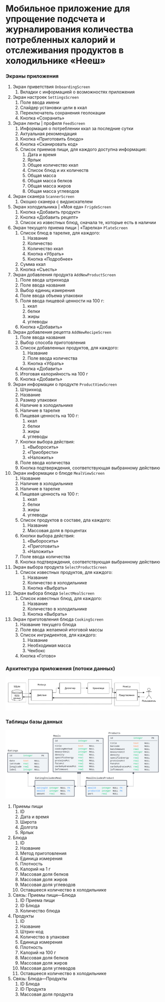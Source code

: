 # Мобильное приложение для упрощение подсчета и журналирования количества потребленных калорий и отслеживания продуктов в холодильнике «Нееш»

### Экраны приложения

1. Экран приветствия `OnboardingScreen`
    1. Вкладки с информацией о возможностях приложения
2. Экран настроек `SettingsScreen`
    1. Поле ввода имени
    2. Слайдер установки цели в ккал
    3. Переключатель сохранения геолокации
    4. Кнопка «Сохранить»
2. Экран ленты | профиля `FeedScreen`
    1. Информация о потреблении ккал за последние сутки
    2. Актуальная рекомендация
    3. Кнопка «Приготовить блюдо»
    4. Кнопка «Сканировать код»
    5. Список приемов пищи, для каждого доступна информация:
        1. Дата и время
        2. Ярлык
        3. Общее количество ккал
        4. Список блюд и их количеств
        5. Общая масса
        6. Общая масса белков
        7. Общая масса жиров
        8. Общая масса углеводов
3. Экран сканера `ScannerScreen`
    1. Окошко сканера с видоискателем
4. Экран холодильника | «Моя еда» `FrigdeScreen`
    1. Кнопка «Добавить продукт»
    2. Кнопка «Добавить рецепт»
    3. Список из известных блюд, сначала те, которые есть в наличии
5. Экран текущего приема пищи | «Тарелка» `PlateScreen`
    1. Список блюд в тарелке, для каждого:
        1. Название
        2. Количество
        3. Количество ккал
        4. Кнопка «Убрать»
        5. Кнопка «Подробнее»
    2. Сумма ккал
    3. Кнопка «Съесть»
6. Экран добавления продукта `AddNewProductScreen`
    1. Поле ввода штрихкода
    2. Поле ввода названия
    3. Выбор единиц измерения
    4. Поле ввода объема упаковки
    5. Поля ввода пищевой ценности на 100 г:
        1. ккал
        2. белки
        3. жиры
        4. углеводы
    6. Кнопка «Добавить»
7. Экран добавления рецепта `AddNewRecipeScreen`
    1. Поле ввода названия
    2. Выбор способа приготовления
    3. Список добавленных продуктов, для каждого:
        1. Название
        2. Поле ввода количества
        3. Кнопка «Убрать»
    4. Кнопка «Добавить»
    5. Итоговая калорийность на 100 г
    6. Кнопка «Добавить»
8. Экран информации о продукте `ProductViewScreen`
    1. Штрихкод
    2. Название
    3. Размер упаковки
    4. Наличие в холодильнике
    5. Наличие в тарелке
    6. Пищевая ценность на 100 г:
        1. ккал
        2. белки
        3. жиры
        4. углеводы
    7. Кнопки выбора действия:
        1. «Выборосить»
        2. «Приобрести»
        3. «Наложить»
    8. Поле ввода количества
    9. Кнопка подтверждения, соответствующая выбранному действию
9. Экран информации о блюде `MealViewScreen`
    1. Название
    2. Наличие в холодильнике
    3. Наличие в тарелке
    4. Пищевая ценность на 100 г:
        1. ккал
        2. белки
        3. жиры
        4. углеводы
    5. Список продуктов в составе, дла каждого:
        1. Название
        2. Массовая доля в процентах
    6. Кнопки выбора действия:
        1. «Выборосить»
        2. «Приготовить»
        3. «Наложить»
    8. Поле ввода количества
    9. Кнопка подтверждения, соответствующая выбранному действию
10. Экран выбора продукта `SelectProductScreen`
    1. Список известных продуктов, для каждого:
        1. Название
        2. Количество в холодильнике
        3. Кнопка «Выбрать»
11. Экран выбора блюда `SelectMealScreen`
    1. Список известных блюд, для каждого:
        1. Название
        2. Количество в холодильнике
        3. Кнопка «Выбрать»
12. Экран приготовления блюда `CookingScreen`
    1. Название текущего блюда
    2. Поле ввода желаемой итоговой массы
    3. Список ингридиентов, для каждого:
        1. Название
        2. Необходимая масса
        3. Чекбокс
    4. Кнопка «Готово»

### Архитектура приложения (потоки данных)

![Диаграмма потоков данных](docs/dfd.png)

### Таблицы базы данных

![Схема БД](docs/db.png)

1. Приемы пищи
    1. ID
    2. Дата и время
    3. Широта
    4. Долгота
    5. Ярлык
2. Блюда
    1. ID
    2. Название
    3. Метод приготовления
    4. Единицa измерения
    5. Плотность
    6. Калорий на 1 г
    7. Массовая доля белков
    8. Массовая доля жиров
    9. Массовая доля углеводов
    10. Оставшееся количество в холодильнике
3. Связь: Приемы пищи—Блюда
    1. ID Приема пищи
    2. ID Блюда
    3. Количество блюда
4. Продукты
    1. ID
    2. Название
    3. Штрих-код
    4. Количество в упаковке
    5. Единицa измерения
    6. Плотность
    7. Калорий на 100 г
    8. Массовая доля белков
    9. Массовая доля жиров
    10. Массовая доля углеводов
    11. Оставшееся количество в холодильнике
5. Связь: Блюда—Продукты
    1. ID Блюда
    2. ID Продукта
    3. Массовая доля продукта